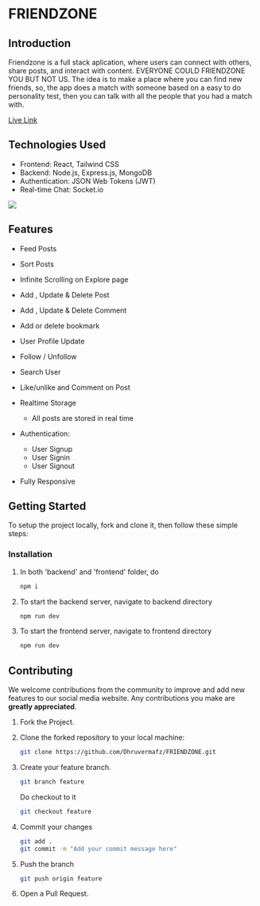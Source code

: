 # FRIENDZONE

## Introduction

Friendzone is a full stack aplication, where users can connect with others, share posts, and interact with content. EVERYONE COULD FRIENDZONE YOU BUT NOT US. The idea is to make a place where you can find new friends, so, the app does a match with someone based on a easy to do personality test, then you can talk with all the people that you had a match with.

[Live Link](https:/upbeat-jepsen-ece2e7.netlify.app)

## Technologies Used

- Frontend: React, Tailwind CSS
- Backend: Node.js, Express.js, MongoDB
- Authentication: JSON Web Tokens (JWT)
- Real-time Chat: Socket.io

![](https://skillicons.dev/icons?i=react,tailwind,javascript,nodejs,expressjs,mongodb,socketio)

## Features

- Feed Posts
- Sort Posts
- Infinite Scrolling on Explore page
- Add , Update & Delete Post
- Add , Update & Delete Comment
- Add or delete bookmark
- User Profile Update
- Follow / Unfollow
- Search User
- Like/unlike and Comment on Post
- Realtime Storage

  - All posts are stored in real time

- Authentication:

  - User Signup
  - User Signin
  - User Signout

- Fully Responsive

## Getting Started

To setup the project locally, fork and clone it, then follow these simple steps:

### Installation

1. In both 'backend' and 'frontend' folder, do
   ```sh
   npm i
   ```
2. To start the backend server, navigate to backend directory
   ```sh
   npm run dev
   ```
3. To start the frontend server, navigate to frontend directory
   ```sh
   npm run dev
   ```

## Contributing

We welcome contributions from the community to improve and add new features to our social media website.
Any contributions you make are **greatly appreciated**.

1. Fork the Project.
2. Clone the forked repository to your local machine:

   ```sh
   git clone https://github.com/Dhruvermafz/FRIENDZONE.git
   ```

3. Create your feature branch.

   ```sh
   git branch feature
   ```

   Do checkout to it

   ```sh
   git checkout feature
   ```

4. Commit your changes

   ```sh
   git add .
   git commit -m "Add your commit message here"
   ```

5. Push the branch

   ```sh
   git push origin feature
   ```

6. Open a Pull Request.
